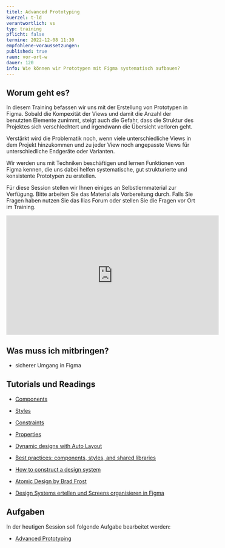 ```yaml
---
titel: Advanced Prototyping
kuerzel: t-ld
verantwortlich: vs
typ: training
pflicht: false
termine: 2022-12-08 11:30
empfohlene-voraussetzungen: 
published: true
raum: vor-ort-w
dauer: 120
info: Wie können wir Prototypen mit Figma systematisch aufbauen?
---
```


## Worum geht es?

In diesem Training befassen wir uns mit der Erstellung von Prototypen in Figma. Sobald die Kompexität der Views und damit die Anzahl der benutzten Elemente zunimmt, steigt auch die Gefahr, dass die  Struktur des Projektes sich verschlechtert und irgendwann die Übersicht verloren geht.

Verstärkt wird die Problematik noch, wenn viele unterschiedliche Views in dem Projekt hinzukommen und zu jeder View noch angepasste Views für unterschiedliche Endgeräte oder Varianten.

Wir werden uns mit Techniken beschäftigen und lernen Funktionen von Figma kennen, die uns dabei helfen systematische, gut strukturierte und konsistente Prototypen zu erstellen. 

Für diese Session stellen wir Ihnen einiges an Selbstlernmaterial zur Verfügung. Bitte arbeiten Sie das Material als Vorbereitung durch. Falls Sie Fragen haben nutzen Sie das Ilias Forum oder stellen Sie die Fragen vor Ort im Training.

<iframe width="560" height="315" src="https://www.youtube.com/embed/A_bdqGcjuBo" frameborder="0" allow="accelerometer; autoplay; encrypted-media; gyroscope; picture-in-picture" allowfullscreen></iframe>


## Was muss ich mitbringen?
- sicherer Umgang in Figma

## Tutorials und Readings
- [Components](https://help.figma.com/hc/en-us/sections/360006233714-Components/)
- [Styles](https://help.figma.com/hc/en-us/sections/360006268153-Styles)
- [Constraints](https://help.figma.com/hc/en-us/articles/360039957734-Apply-constraints-to-define-how-layers-resize)
- [Properties](https://help.figma.com/hc/en-us/articles/5579474826519-Explore-component-properties)
- [Dynamic designs with Auto Layout](https://help.figma.com/hc/en-us/articles/360040451373-Create-dynamic-designs-with-Auto-Layout)
- [Best practices: components, styles, and shared libraries](https://www.figma.com/best-practices/components-styles-and-shared-libraries/)


- [How to construct a design system](https://www.freecodecamp.org/news/how-to-construct-a-design-system-864adbf2a117/)
- [Atomic Design by Brad Frost](http://atomicdesign.bradfrost.com)
- [Design Systems ertellen und Screens organisieren in Figma](https://www.youtube.com/watch?v=A_bdqGcjuBo)


## Aufgaben
In der heutigen Session soll folgende Aufgabe bearbeitet werden:
- [Advanced Prototyping](/mi-bachelor-screendesign/assignments/training-002-advanced-prototyping/)


<!--
## Sie haben keinen Rechner?
Kein Problem, denn wir haben welche. Allerdings nur Macs. Uuuuuhh. Wenn Sie einen brauchen, bitte rechtzeitig an Volker Schaefer wenden. Unsere Rechner können nur für die Workshops und Trainings ausgeliehen werden. Im MI Pool stehen aber immer Rechner für Sie bereit.
-->
